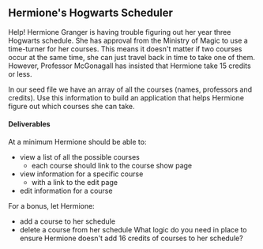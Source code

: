 ## Hermione's Hogwarts Scheduler

Help! Hermione Granger is having trouble figuring out her year three Hogwarts schedule. She has approval from the Ministry of Magic to use a time-turner for her courses. This means it doesn't matter if two courses occur at the same time, she can just travel back in time to take one of them. However, Professor McGonagall has insisted that Hermione take 15 credits or less.

In our seed file we have an array of all the courses (names, professors and credits). Use this information to build an application that helps Hermione figure out which courses she can take.


#### Deliverables

At a minimum Hermione should be able to:
- view a list of all the possible courses
  - each course should link to the course show page
- view information for a specific course
  - with a link to the edit page
- edit information for a course

For a bonus, let Hermione:
- add a course to her schedule
- delete a course from her schedule
What logic do you need in place to ensure Hermione doesn't add 16 credits of courses to her schedule?
